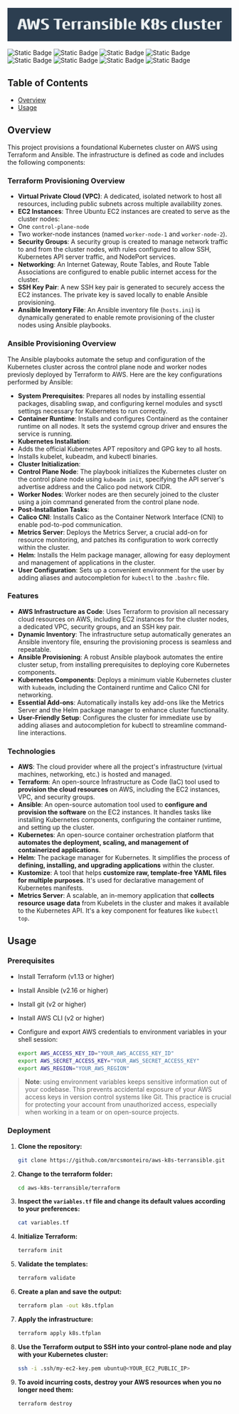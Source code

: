![AWS Terransible K8s Cluster](AWS_Terransible_K8s_cluster.png)

![Static Badge](https://img.shields.io/badge/Terraform-v1.13.2-blue) ![Static Badge](https://img.shields.io/badge/Ansible_core-2.16.3-blue) ![Static Badge](https://img.shields.io/badge/AWS_CLI-2.27.49-blue) ![Static Badge](https://img.shields.io/badge/Python-3.13.4-blue) ![Static Badge](https://img.shields.io/badge/Ubuntu-22.04.5_LTS-blue) ![Static Badge](https://img.shields.io/badge/Kubernetes-v1.34.1-blue) ![Static Badge](https://img.shields.io/badge/Kustomize-v5.7.1-blue) ![Static Badge](https://img.shields.io/badge/Helm-v3.19.0-blue)

## Table of Contents
- [Overview](#overview)
- [Usage](#usage)

## Overview

This project provisions a foundational Kubernetes cluster on AWS using Terraform and Ansible. The infrastructure is defined as code and includes the following components:

### Terraform Provisioning Overview

- **Virtual Private Cloud (VPC)**: A dedicated, isolated network to host all resources, including public subnets across multiple availability zones.
- **EC2 Instances**: Three Ubuntu EC2 instances are created to serve as the cluster nodes:
 - One `control-plane-node`
 - Two worker-node instances (named `worker-node-1` and `worker-node-2`).
- **Security Groups**: A security group is created to manage network traffic to and from the cluster nodes, with rules configured to allow SSH, Kubernetes API server traffic, and NodePort services.
- **Networking**: An Internet Gateway, Route Tables, and Route Table Associations are configured to enable public internet access for the cluster.
- **SSH Key Pair**: A new SSH key pair is generated to securely access the EC2 instances. The private key is saved locally to enable Ansible provisioning.
- **Ansible Inventory File**: An Ansible inventory file (`hosts.ini`) is dynamically generated to enable remote provisioning of the cluster nodes using Ansible playbooks.

### Ansible Provisioning Overview

The Ansible playbooks automate the setup and configuration of the Kubernetes cluster across the control plane node and worker nodes previosly deployed by Terraform to AWS. Here are the key configurations performed by Ansible:

- **System Prerequisites**: Prepares all nodes by installing essential packages, disabling swap, and configuring kernel modules and sysctl settings necessary for Kubernetes to run correctly.
- **Container Runtime**: Installs and configures Containerd as the container runtime on all nodes. It sets the systemd cgroup driver and ensures the service is running.
- **Kubernetes Installation**:
 - Adds the official Kubernetes APT repository and GPG key to all hosts.
 - Installs kubelet, kubeadm, and kubectl binaries.
- **Cluster Initialization**:
 - **Control Plane Node**: The playbook initializes the Kubernetes cluster on the control plane node using `kubeadm init`, specifying the API server's advertise address and the Calico pod network CIDR.
 - **Worker Nodes**: Worker nodes are then securely joined to the cluster using a join command generated from the control plane node.
- **Post-Installation Tasks**:
 - **Calico CNI**: Installs Calico as the Container Network Interface (CNI) to enable pod-to-pod communication.
 - **Metrics Server**: Deploys the Metrics Server, a crucial add-on for resource monitoring, and patches its configuration to work correctly within the cluster.
 - **Helm**: Installs the Helm package manager, allowing for easy deployment and management of applications in the cluster.
 - **User Configuration**: Sets up a convenient environment for the user by adding aliases and autocompletion for `kubectl` to the `.bashrc` file.

### Features
- **AWS Infrastructure as Code**: Uses Terraform to provision all necessary cloud resources on AWS, including EC2 instances for the cluster nodes, a dedicated VPC, security groups, and an SSH key pair.
- **Dynamic Inventory**: The infrastructure setup automatically generates an Ansible inventory file, ensuring the provisioning process is seamless and repeatable.
- **Ansible Provisioning**: A robust Ansible playbook automates the entire cluster setup, from installing prerequisites to deploying core Kubernetes components.
- **Kubernetes Components**: Deploys a minimum viable Kubernetes cluster with `kubeadm`, including the Containerd runtime and Calico CNI for networking.
- **Essential Add-ons**: Automatically installs key add-ons like the Metrics Server and the Helm package manager to enhance cluster functionality.
- **User-Friendly Setup**: Configures the cluster for immediate use by adding aliases and autocompletion for kubectl to streamline command-line interactions.

### Technologies
- **AWS**: The cloud provider where all the project's infrastructure (virtual machines, networking, etc.) is hosted and managed.
- **Terraform**: An open-source Infrastructure as Code (IaC) tool used to **provision the cloud resources** on AWS, including the EC2 instances, VPC, and security groups.
- **Ansible**: An open-source automation tool used to **configure and provision the software** on the EC2 instances. It handles tasks like installing Kubernetes components, configuring the container runtime, and setting up the cluster.
- **Kubernetes**: An open-source container orchestration platform that **automates the deployment, scaling, and management of containerized applications**.
- **Helm**: The package manager for Kubernetes. It simplifies the process of **defining, installing, and upgrading applications** within the cluster.
- **Kustomize**: A tool that helps **customize raw, template-free YAML files for multiple purposes**. It's used for declarative management of Kubernetes manifests.
- **Metrics Server**: A scalable, an in-memory application that **collects resource usage data** from Kubelets in the cluster and makes it available to the Kubernetes API. It's a key component for features like `kubectl top`.

## Usage

### Prerequisites
- Install Terraform (v1.13 or higher)
- Install Ansible (v2.16 or higher)
- Install git (v2 or higher)
- Install AWS CLI (v2 or higher)
- Configure and export AWS credentials to environment variables in your shell session:

   ```bash
   export AWS_ACCESS_KEY_ID="YOUR_AWS_ACCESS_KEY_ID"
   export AWS_SECRET_ACCESS_KEY="YOUR_AWS_SECRET_ACCESS_KEY"
   export AWS_REGION="YOUR_AWS_REGION"
   ```

> **Note**: using environment variables keeps sensitive information out of your codebase. This prevents accidental exposure of your AWS access keys in version control systems like Git. This practice is crucial for protecting your account from unauthorized access, especially when working in a team or on open-source projects.

### Deployment
1. **Clone the repository:**
   ```bash
   git clone https://github.com/mrcsmonteiro/aws-k8s-terransible.git
   ```
2. **Change to the terraform folder:**
   ```bash
   cd aws-k8s-terransible/terraform
   ```
3. **Inspect the `variables.tf` file and change its default values according to your preferences:**
   ```bash
   cat variables.tf
   ```
4. **Initialize Terraform:**
   ```bash
   terraform init
   ```
5. **Validate the templates:**
   ```bash
   terraform validate
   ```
6. **Create a plan and save the output:**
   ```bash
   terraform plan -out k8s.tfplan
   ```
7. **Apply the infrastructure:**
   ```bash
   terraform apply k8s.tfplan
   ```
8. **Use the Terraform output to SSH into your control-plane node and play with your Kubernetes cluster:**
   ```bash
   ssh -i .ssh/my-ec2-key.pem ubuntu@<YOUR_EC2_PUBLIC_IP>
   ```
8. **To avoid incurring costs, destroy your AWS resources when you no longer need them:**
   ```bash
   terraform destroy
   ```